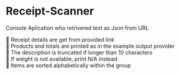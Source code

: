 # Receipt-Scanner<br>
Console Aplication who retrivered text as Json from URL<br>

 Receipt details are get from provided link<br>
 Products and totals are printed as in the example output provider<br>
 The description is truncated if longer than 10 characters<br>
 If weight is not available, print N/A instead<br>
 Items are sorted alphabetically within the group<br>
